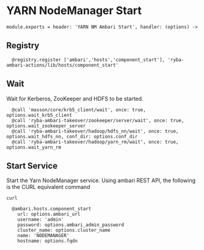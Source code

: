 
# YARN NodeManager Start

    module.exports = header: 'YARN NM Ambari Start', handler: (options) ->

## Registry

      @registry.register ['ambari','hosts','component_start'], 'ryba-ambari-actions/lib/hosts/component_start'

## Wait

Wait for Kerberos, ZooKeeper and HDFS to be started.

      @call 'masson/core/krb5_client/wait', once: true, options.wait_krb5_client
      @call 'ryba-ambari-takeover/zookeeper/server/wait', once: true, options.wait_zookeeper_server
      @call 'ryba-ambari-takeover/hadoop/hdfs_nn/wait', once: true, options.wait_hdfs_nn, conf_dir: options.conf_dir
      @call 'ryba-ambari-takeover/hadoop/yarn_rm/wait', once: true, options.wait_yarn_rm

## Start Service

Start the Yarn NodeManager service. Using ambari REST API, the following is the
CURL equivalent command

```
curl 
```

      @ambari.hosts.component_start
        url: options.ambari_url
        username: 'admin'
        password: options.ambari_admin_password
        cluster_name: options.cluster_name
        name: 'NODEMANAGER'
        hostname: options.fqdn

